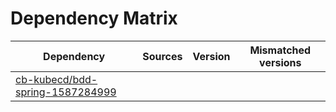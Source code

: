 # Dependency Matrix

Dependency | Sources | Version | Mismatched versions
---------- | ------- | ------- | -------------------
[cb-kubecd/bdd-spring-1587284999](https://github.com/cb-kubecd/bdd-spring-1587284999.git) |  | []() | 
